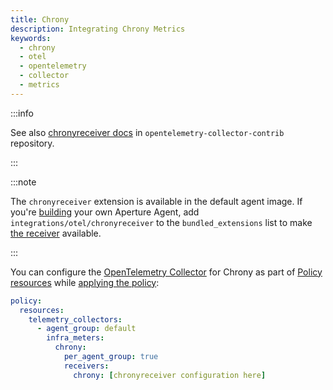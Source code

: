 ```yaml
---
title: Chrony
description: Integrating Chrony Metrics
keywords:
  - chrony
  - otel
  - opentelemetry
  - collector
  - metrics
---
```


:::info

See also [chronyreceiver docs][receiver] in `opentelemetry-collector-contrib`
repository.

:::

:::note

The `chronyreceiver` extension is available in the default agent image. If
you're [building][build] your own Aperture Agent, add
`integrations/otel/chronyreceiver` to the `bundled_extensions` list to make [the
receiver][receiver] available.

:::

You can configure the [OpenTelemetry Collector][opentelemetry-collector] for
Chrony as part of [Policy resources][policy-resources] while [applying the
policy][applying-policy]:

```yaml
policy:
  resources:
    telemetry_collectors:
      - agent_group: default
        infra_meters:
          chrony:
            per_agent_group: true
            receivers:
              chrony: [chronyreceiver configuration here]
```

[build]: /reference/aperturectl/build/agent/agent.md
[receiver]:
  https://github.com/open-telemetry/opentelemetry-collector-contrib/tree/main/receiver/chronyreceiver
[opentelemetry-collector]: /reference/policies/spec.md#telemetry-collector
[applying-policy]: /use-cases/use-cases.md
[policy-resources]: /reference/policies/spec.md#resources
